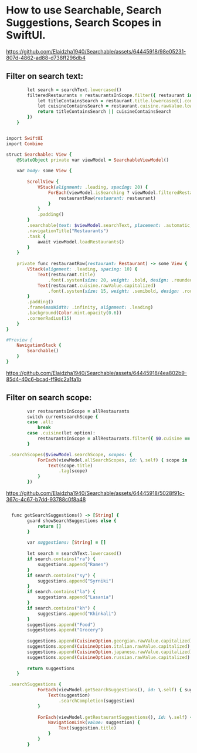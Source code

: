 How to use Searchable, Search Suggestions, Search Scopes in SwiftUI.
====================================================================

https://github.com/Elaidzha1940/Searchable/assets/64445918/98e05231-807d-4862-ad88-d738ff296db4

Filter on search text:
----------------------
````````````ruby
        let search = searchText.lowercased()
        filteredRestaurants = restaurantsInScope.filter({ restaurant in
            let titleContainsSearch = restaurant.title.lowercased().contains(search)
            let cuisineContainsSearch = restaurant.cuisine.rawValue.lowercased().contains(search)
            return titleContainsSearch || cuisineContainsSearch
        })
    }
````````````

``````````ruby

import SwiftUI
import Combine

struct Searchable: View {
    @StateObject private var viewModel = SearchableViewModel()
    
    var body: some View {
        
        ScrollView {
            VStack(alignment: .leading, spacing: 20) {
                ForEach(viewModel.isSearching ? viewModel.filteredRestaurants : viewModel.allRestaurants) { restaurant in
                    restaurantRow(restaurant: restaurant)
                }
            }
            .padding()
        }
        .searchable(text: $viewModel.searchText, placement: .automatic, prompt: "Search restaurants...")
        .navigationTitle("Restaurants")
        .task {
            await viewModel.loadRestaurants()
        }
    }
    
    private func restaurantRow(restaurant: Restaurant) -> some View {
        VStack(alignment: .leading, spacing: 10) {
            Text(restaurant.title)
                .font(.system(size: 20, weight: .bold, design: .rounded))
            Text(restaurant.cuisine.rawValue.capitalized)
                .font(.system(size: 15, weight: .semibold, design: .rounded))
        }
        .padding()
        .frame(maxWidth: .infinity, alignment: .leading)
        .background(Color.mint.opacity(0.6))
        .cornerRadius(15)
    }
}

#Preview {
    NavigationStack {
        Searchable()
    }
}

``````````

https://github.com/Elaidzha1940/Searchable/assets/64445918/4ea802b9-85d4-40c6-bcad-ff9dc2a1fa1b


Filter on search scope:
-----------------------
`````````ruby
        var restaurantsInScope = allRestaurants
        switch currentsearchScope {
        case .all:
            break
        case .cuisine(let option):
            restaurantsInScope = allRestaurants.filter({ $0.cuisine == option })
        }
`````````

`````````ruby
 .searchScopes($viewModel.searchScope, scopes: {
            ForEach(viewModel.allSearchScopes, id: \.self) { scope in
                Text(scope.title)
                    .tag(scope)
            }
        })
`````````

https://github.com/Elaidzha1940/Searchable/assets/64445918/5028f91c-367c-4c67-b7dd-93788c0f8a48

`````````ruby

  func getSearchSuggestions() -> [String] {
        guard showSearchSuggestions else {
            return []
        }
        
        var suggestions: [String] = []
        
        let search = searchText.lowercased()
        if search.contains("ra") {
            suggestions.append("Ramen")
        }
        if search.contains("sy") {
            suggestions.append("Syrniki")
        }
        if search.contains("la") {
            suggestions.append("Lasania")
        }
        if search.contains("kh") {
            suggestions.append("Khinkali")
        }
        suggestions.append("Food")
        suggestions.append("Grocery")
        
        suggestions.append(CuisineOption.georgian.rawValue.capitalized)
        suggestions.append(CuisineOption.italian.rawValue.capitalized)
        suggestions.append(CuisineOption.japanese.rawValue.capitalized)
        suggestions.append(CuisineOption.russian.rawValue.capitalized)
        
        return suggestions
    }

`````````

`````````ruby
 .searchSuggestions {
            ForEach(viewModel.getSearchSuggestions(), id: \.self) { suggestion in
                Text(suggestion)
                    .searchCompletion(suggestion)
            }
            
            ForEach(viewModel.getRestaurantSuggestions(), id: \.self) { suggestion in
                NavigationLink(value: suggestion) {
                    Text(suggestion.title)
                }
            }
        }
`````````

